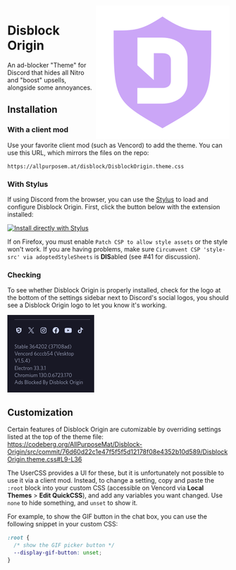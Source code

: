 <img src="assets/logo.svg" align="right" alt="A mauve-colored Ublock Origin shield with the Discord 'D' in the center.">

# Disblock Origin

An ad-blocker "Theme" for Discord that hides all Nitro and "boost" upsells,
alongside some annoyances.

## Installation

### With a client mod

Use your favorite client mod (such as Vencord) to add the theme. You can use
this URL, which mirrors the files on the repo:

```
https://allpurposem.at/disblock/DisblockOrigin.theme.css
```

### With Stylus

If using Discord from the browser, you can use the
[Stylus](https://add0n.com/stylus.html) to load and configure Disblock Origin.
First, click the button below with the extension installed:

[![Install directly with Stylus](https://img.shields.io/badge/Install%20directly%20with-Stylus-00adad.svg)](https://codeberg.org/AllPurposeMat/Disblock-Origin/raw/branch/master/DisblockOrigin.user.css)

If on Firefox, you must enable `Patch CSP to allow style assets` or the style
won't work. If you are having problems, make sure
`Circumvent CSP 'style-src' via adoptedStyleSheets` is **DIS**abled (see #41 for
discussion).

### Checking

To see whether Disblock Origin is properly installed, check for the logo at the
bottom of the settings sidebar next to Discord's social logos, you should see a
Disblock Origin logo to let you know it's working.

![A screenshot of the behavior described above](assets/install-example.png)

## Customization

Certain features of Disblock Origin are cutomizable by overriding settings
listed at the top of the theme file:
https://codeberg.org/AllPurposeMat/Disblock-Origin/src/commit/76d60d22c1e47f5f5f5d12178f08e4352b10d589/DisblockOrigin.theme.css#L9-L36

The UserCSS provides a UI for these, but it is unfortunately not possible to use
it via a client mod. Instead, to change a setting, copy and paste the `:root`
block into your custom CSS (accessible on Vencord via **Local Themes** > **Edit
QuickCSS**), and add any variables you want changed. Use `none` to hide
something, and `unset` to show it.

For example, to show the GIF button in the chat box, you can use the following
snippet in your custom CSS:

```css
:root {
  /* show the GIF picker button */
  --display-gif-button: unset;
}
```
